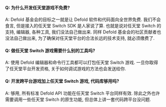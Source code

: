 #### Q: 为什么开发任天堂游戏不免费?

A: Defold 基金会的目标之一就是让 Defold 软件和代码面向全世界免费. 我们不会食言, 但是接入的任天堂 Switch SDK 是人家说了算. 也就是说对任天堂 Switch 的支持, 编辑器, 各种工具, 我们没法自己做出来. 同样 Defold 基金会的社区贡献者也没法自己做出来, 为了确保对任天堂平台的合法长远的技术支持, 就必须缴费了.


#### Q: 做任天堂 Switch 游戏需要什么别的工具吗?

A: 使用 Defold 编辑器和命令行工具都可以打包任天堂 Switch 游戏. 一旦你取得了任天堂平台开发资格, 关于如何调试游戏的方法也会发送给你.


#### Q: 开发跨平台游戏加上任天堂 Switch 游戏, 代码库够用吗?

A: 够用, 所有标准 Defold API 功能在任天堂 Switch 平台同样有效. 除此之外也许需要调用一些任天堂 Switch 的原生功能, 但总体上讲一套代码跨平台没问题.
